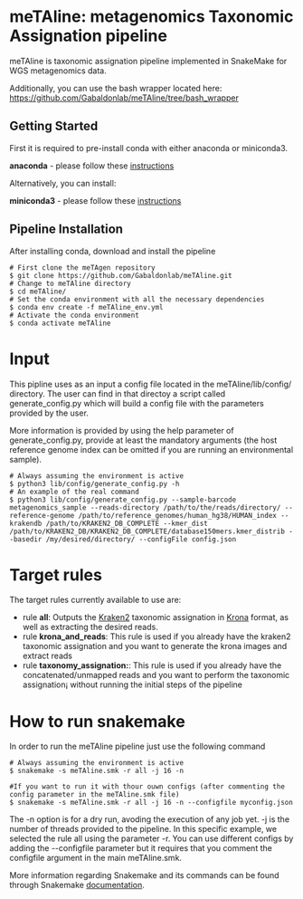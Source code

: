 # meTAline: metagenomics Taxonomic Assignation pipeline
meTAline is taxonomic assignation pipeline implemented in SnakeMake for WGS metagenomics data.

Additionally, you can use the bash wrapper located here: https://github.com/Gabaldonlab/meTAline/tree/bash_wrapper

## Getting Started
First it is required to pre-install conda with either anaconda or miniconda3. 

**anaconda** - please follow these [instructions](https://docs.anaconda.com/anaconda/install/)

Alternatively, you can install:

**miniconda3** - please follow these [instructions](https://conda.io/projects/conda/en/latest/user-guide/install/index.html)

## Pipeline Installation
After installing conda, download and install the pipeline

```Shell
# First clone the meTAgen repository
$ git clone https://github.com/Gabaldonlab/meTAline.git
# Change to meTAline directory
$ cd meTAline/
# Set the conda environment with all the necessary dependencies
$ conda env create -f meTAline_env.yml
# Activate the conda environment
$ conda activate meTAline
```

# Input
This pipline uses as an input a config file located in the meTAline/lib/config/ directory.  The user can find in that directoy a script called generate_config.py which will build a config file with the parameters provided by the user.

More information is provided by using the help parameter of generate_config.py, provide at least the mandatory arguments (the host reference genome index can be omitted if you are running an environmental sample).

```Shell
# Always assuming the environment is active
$ python3 lib/config/generate_config.py -h
# An example of the real command
$ python3 lib/config/generate_config.py --sample-barcode metagenomics_sample --reads-directory /path/to/the/reads/directory/ --reference-genome /path/to/reference_genomes/human_hg38/HUMAN_index --krakendb /path/to/KRAKEN2_DB_COMPLETE --kmer_dist /path/to/KRAKEN2_DB/KRAKEN2_DB_COMPLETE/database150mers.kmer_distrib --basedir /my/desired/directory/ --configFile config.json

```

# Target rules
The target rules currently available to use are:

- rule **all**: Outputs the [Kraken2](https://github.com/DerrickWood/kraken2) taxonomic assignation in [Krona](https://github.com/marbl/Krona) format, as well as extracting the desired reads.
- rule **krona_and_reads**: This rule is used if you already have the kraken2 taxonomic assignation and you want to generate the krona images and extract reads
- rule **taxonomy_assignation:**: This rule is used if you already have the concatenated/unmapped reads and you want to perform the taxonomic assignation¡ without running the initial steps of the pipeline



# How to run snakemake
In order to run the meTAline pipeline just use the following command

```Shell
# Always assuming the environment is active
$ snakemake -s meTAline.smk -r all -j 16 -n

#If you want to run it with thour ouwn configs (after commenting the config parameter in the meTAline.smk file)
$ snakemake -s meTAline.smk -r all -j 16 -n --configfile myconfig.json
```
The -n option is for a dry run, avoding the execution of any job yet. -j is the number of threads provided to the pipeline.  In this specific example, we selected the rule all using the parameter -r. You can use different configs by adding the --configfile parameter but it requires that you comment the configfile argument in the main meTAline.smk.

More information regarding Snakemake and its commands can be found through Snakemake [documentation](https://snakemake.readthedocs.io/en/stable/index.html).
